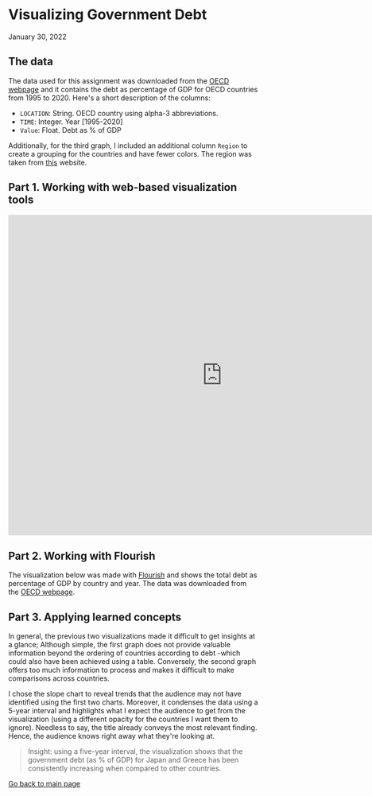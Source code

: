 # Visualizing Government Debt
January 30, 2022

## The data
The data used for this assignment was downloaded from the [OECD webpage](https://data.oecd.org/gga/general-government-debt.htm) and it contains the debt as percentage of GDP for OECD countries from 1995 to 2020. Here's a short description of the columns:

* `LOCATION`: String. OECD country using alpha-3 abbreviations.
* `TIME`: Integer. Year [1995-2020]
* `Value`: Float. Debt as % of GDP

Additionally, for the third graph, I included an additional column `Region` to create a grouping for the countries and have fewer colors. The region was taken from [this](https://github.com/lukes/ISO-3166-Countries-with-Regional-Codes/blob/master/all/all.csv) website. 

## Part 1. Working with web-based visualization tools
<iframe src="https://data.oecd.org/chart/6BmD" width="860" height="645" style="border: 0" mozallowfullscreen="true" webkitallowfullscreen="true" allowfullscreen="true"><a href="https://data.oecd.org/chart/6BmD" target="_blank">OECD Chart: General government debt, Total, % of GDP, Annual, 2018</a></iframe>

## Part 2. Working with Flourish
The visualization below was made with [Flourish](https://flourish.studio) and shows the total debt as percentage of GDP by country and year. The data was downloaded from the [OECD webpage](https://data.oecd.org/gga/general-government-debt.htm).

<div class="flourish-embed flourish-chart" data-src="visualisation/8567505"><script src="https://public.flourish.studio/resources/embed.js"></script></div>

## Part 3. Applying learned concepts

In general, the previous two visualizations made it difficult to get insights at a glance; Although simple, the first graph does not provide valuable information beyond the ordering of countries according to debt -which could also have been achieved using a table. Conversely, the second graph offers too much information to process and makes it difficult to make comparisons across countries.

I chose the slope chart to reveal trends that the audience may not have identified using the first two charts. Moreover, it condenses the data using a 5-year interval and highlights what I expect the audience to get from the visualization (using a different opacity for the countries I want them to ignore). Needless to say, the title already conveys the most relevant finding. Hence, the audience knows right away what they're looking at. 

> Insight: using a five-year interval, the visualization shows that the government debt (as % of GDP) for Japan and Greece has been consistently increasing when compared to other countries. 

<div class="flourish-embed flourish-slope" data-src="visualisation/8567663"><script src="https://public.flourish.studio/resources/embed.js"></script></div>

[Go back to main page](/README.md)
